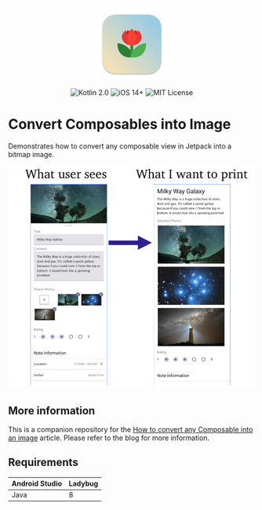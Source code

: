 <p align="center">
  <img width="150" height="150" src="./assets/bitmap-app-icon.svg">
</p>

<p align="center">
    <img src="https://img.shields.io/badge/Kotlin-2.0.20-8052FF?logo=kotlin" alt="Kotlin 2.0">
    <img src="https://img.shields.io/badge/AndroidStudio-Ladybug-F86735?logo=androidstudio" alt="iOS 14+">
    <img src="https://img.shields.io/badge/License-MIT-lightgrey" alt="MIT License">
</p>

# Convert Composables into Image
Demonstrates how to convert any composable view in Jetpack into a bitmap image.
<p align="center">
	<img src="./assets/hero_image.jpg">
</p>

## More information
This is a companion repository for the [How to convert any Composable into an image](https://blog.eclypse.io/how-to-convert-any-composable-into-an-image-11219423742d) article. Please refer to the blog for more information.


## Requirements

| Android Studio | Ladybug |
|:----------|:----------|
| Java | 8 |